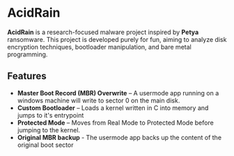 # AcidRain


**AcidRain** is a research-focused malware project inspired by **Petya** ransomware. This project is developed purely for fun, aiming to analyze disk encryption techniques, bootloader manipulation, and bare metal programming.

## Features
- **Master Boot Record (MBR) Overwrite** – A usermode app running on a windows machine will write to sector 0 on the main disk.
- **Custom Bootloader** – Loads a kernel written in C into memory and jumps to it's entrypoint
- **Protected Mode** – Moves from Real Mode to Protected Mode before jumping to the kernel.
- **Original MBR backup** - The usermode app backs up the content of the original boot sector
